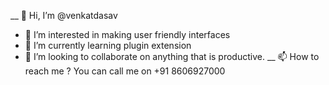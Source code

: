 __ 👋 Hi, I’m @venkatdasav
- 👀 I’m interested in making user friendly interfaces
- 🌱 I’m currently learning plugin extension 
- 💞️ I’m looking to collaborate on anything that is productive.
__ 📫 How to reach me ? You can call me on +91 8606927000

<!---
venkatdasav/venkatdasav is a ✨ special ✨ repository because its `README.md` (this file) appears on your GitHub profile.
You can click the Preview link to take a look at your changes.
--->
